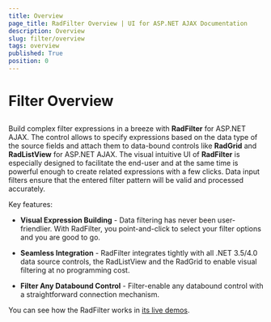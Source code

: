 ```yaml
---
title: Overview
page_title: RadFilter Overview | UI for ASP.NET AJAX Documentation
description: Overview
slug: filter/overview
tags: overview
published: True
position: 0
---
```


# Filter Overview



## 

Build complex filter expressions in a breeze with **RadFilter** for ASP.NET AJAX. The control allows to specify expressions based on the data type of the source fields and attach them to data-bound controls like **RadGrid** and **RadListView** for ASP.NET AJAX. The visual intuitive UI of **RadFilter** is especially designed to facilitate the end-user and at the same time is powerful enough to create related expressions with a few clicks. Data input filters ensure that the entered filter pattern will be valid and processed accurately.

Key features:

* **Visual Expression Building** - Data filtering has never been user-friendlier. With RadFilter, you point-and-click to select your filter options and you are good to go.

* **Seamless Integration** - RadFilter integrates tightly with all .NET 3.5/4.0 data source controls, the RadListView and the RadGrid to enable visual filtering at no programming cost.

* **Filter Any Databound Control** - Filter-enable any databound control with a straightforward connection mechanism.

You can see how the RadFilter works in [its live demos](https://demos.telerik.com/aspnet-ajax/filter/examples/overview/defaultcs.aspx).
